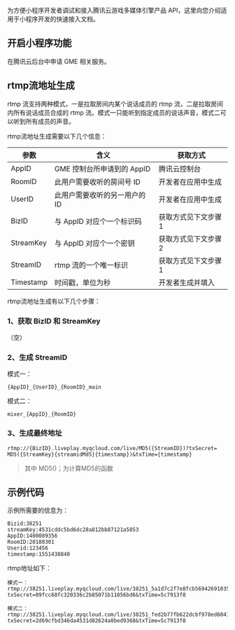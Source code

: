 为方便小程序开发者调试和接入腾讯云游戏多媒体引擎产品 API，这里向您介绍适用于小程序开发的快速接入文档。


## 开启小程序功能

在腾讯云后台中申请 GME 相关服务。



## rtmp流地址生成
rtmp 流支持两种模式，一是拉取房间内某个说话成员的 rtmp 流，二是拉取房间内所有说话成员合成的 rtmp 流。模式一只能听到指定成员的说话声音，模式二可以听到所有成员的声音。

rtmp流地址生成需要以下几个信息：

|参数|含义|获取方式|
|-----|-----|-----|
|AppID|GME 控制台所申请到的 AppID |腾讯云控制台|
|RoomID|此用户需要收听的房间号 ID |开发者在应用中生成|
|UserID|此用户需要收听的另一用户的 ID |开发者在应用中生成|
|BizID|与 AppID 对应个一个标识码 |获取方式见下文步骤1|
|StreamKey|与 AppID 对应个一个密钥 |获取方式见下文步骤2|
|StreamID|rtmp 流的一个唯一标识|获取方式见下文步骤1|
|Timestamp|时间戳，单位为秒 |开发者生成并填入|


rtmp流地址生成有以下几个步骤：
### 1、获取 BizID 和 StreamKey

（空）


### 2、生成 StreamID

模式一：
```
{AppID}_{UserID}_{RoomID}_main
```
模式二：
```
mixer_{AppID}_{RoomID}
```

### 3、生成最终地址
```
rtmp://{BizID}.liveplay.myqcloud.com/live/MD5({StreamID})?txSecret= MD5({StreamKey}{streamidMd5}{timestamp})&txTime={timestamp}
```

> 其中 MD5()；为计算MD5的函数

## 示例代码

示例所需要的信息为：

```
Bizid:38251
streamKey:4531cddc5bd6dc28a812bb87121a5853
AppID:1400089356
RoomID:20180301
Userid:123456
timestamp:1551438840
```

rtmp地址如下：

```
模式一：
rtmp://38251.liveplay.myqcloud.com/live/38251_5a1d7c2f7e8fcb56942691035b49d960?txSecret=09fcc68fc320336c2b85071b11056bd6&txTime=5c7913f8

模式二：
rtmp://38251.liveplay.myqcloud.com/live/38251_fed2b77fb622dcbf978ed6041d9f52d9?txSecret=2d69cfbd346da4531d82624a0bed9368&txTime=5c7913f8
```

